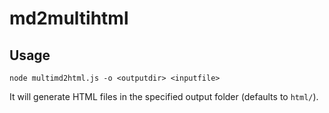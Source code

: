 # md2multihtml

## Usage

```
node multimd2html.js -o <outputdir> <inputfile>
```

It will generate HTML files in the specified output folder (defaults to `html/`).